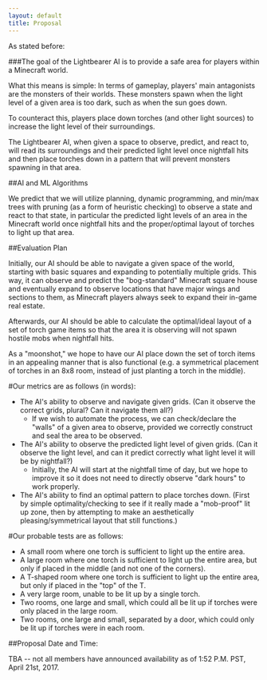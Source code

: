 ```yaml
---
layout: default
title: Proposal
---
```


As stated before:

###The goal of the Lightbearer AI is to provide a safe area for players within a Minecraft world.

What this means is simple: In terms of gameplay, players' main antagonists are the monsters of their worlds. These monsters spawn when the light level of a given area is too dark, such as when the sun goes down.

To counteract this, players place down torches (and other light sources) to increase the light level of their surroundings.

The Lightbearer AI, when given a space to observe, predict, and react to, will read its surroundings and their predicted light level once nightfall hits and then place torches down in a pattern that will prevent monsters spawning in that area.

##AI and ML Algorithms

We predict that we will utilize planning, dynamic programming, and min/max trees with pruning (as a form of heuristic checking) to observe a state and react to that state, in particular the predicted light levels of an area in the Minecraft world once nightfall hits and the proper/optimal layout of torches to light up that area.

##Evaluation Plan

Initially, our AI should be able to navigate a given space of the world, starting with basic squares and expanding to potentially multiple grids. This way, it can observe and predict the "bog-standard" Minecraft square house and eventually expand to observe locations that have major wings and sections to them, as Minecraft players always seek to expand their in-game real estate.

Afterwards, our AI should be able to calculate the optimal/ideal layout of a set of torch game items so that the area it is observing will not spawn hostile mobs when nightfall hits.

As a "moonshot," we hope to have our AI place down the set of torch items in an appealing manner that is also functional (e.g. a symmetrical placement of torches in an 8x8 room, instead of just planting a torch in the middle).

#Our metrics are as follows (in words):
- The AI's ability to observe and navigate given grids. (Can it observe the correct grids, plural? Can it navigate them all?)
  - If we wish to automate the process, we can check/declare the "walls" of a given area to observe, provided we correctly construct and seal the area to be observed.
- The AI's ability to observe the predicted light level of given grids. (Can it observe the light level, and can it predict correctly what light level it will be by nightfall?)
  - Initially, the AI will start at the nightfall time of day, but we hope to improve it so it does not need to directly observe "dark hours" to work properly.
- The AI's ability to find an optimal pattern to place torches down. (First by simple optimality/checking to see if it really made a "mob-proof" lit up zone, then by attempting to make an aesthetically pleasing/symmetrical layout that still functions.)

#Our probable tests are as follows:
- A small room where one torch is sufficient to light up the entire area.
- A large room where one torch is sufficient to light up the entire area, but only if placed in the middle (and not one of the corners).
- A T-shaped room where one torch is sufficient to light up the entire area, but only if placed in the "top" of the T.
- A very large room, unable to be lit up by a single torch.
- Two rooms, one large and small, which could all be lit up if torches were only placed in the large room.
- Two rooms, one large and small, separated by a door, which could only be lit up if torches were in each room.

##Proposal Date and Time:

TBA -- not all members have announced availability as of 1:52 P.M. PST, April 21st, 2017.
